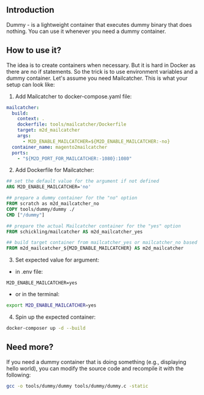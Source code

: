 ## Introduction
Dummy - is a lightweight container that executes dummy binary that does nothing.
You can use it whenever you need a dummy container.

## How to use it?
The idea is to create containers when necessary. But it is hard in Docker as there are no if statements. So the trick is to use environment variables and a dummy container.
Let's assume you need Mailcatcher. This is what your setup can look like:
1. Add Mailcatcher to docker-compose.yaml file:
```yaml
mailcatcher:
  build:
    context: .
    dockerfile: tools/mailcatcher/Dockerfile
    target: m2d_mailcatcher
    args:
      - M2D_ENABLE_MAILCATCHER=${M2D_ENABLE_MAILCATCHER:-no}
  container_name: magento2mailcatcher
  ports:
    - "${M2D_PORT_FOR_MAILCATCHER:-1080}:1080"
```
2. Add Dockerfile for Mailcatcher:
```Dockerfile
## set the default value for the argument if not defined
ARG M2D_ENABLE_MAILCATCHER='no'

## prepare a dummy container for the "no" option
FROM scratch as m2d_mailcatcher_no
COPY tools/dummy/dummy ./
CMD ["/dummy"]

## prepare the actual Mailcatcher container for the "yes" option
FROM schickling/mailcatcher AS m2d_mailcatcher_yes

## build target container from mailcatcher_yes or mailcatcher_no based on value from M2D_ENABLE_MAILCATCHER argument
FROM m2d_mailcatcher_${M2D_ENABLE_MAILCATCHER} AS m2d_mailcatcher
```
3. Set expected value for argument:
- in .env file:
```
M2D_ENABLE_MAILCATCHER=yes
```
- or in the terminal:
```bash
export M2D_ENABLE_MAILCATCHER=yes
```
4. Spin up the expected container:
```bash
docker-composer up -d --build
```

## Need more?
If you need a dummy container that is doing something (e.g., displaying hello world), you can modify the source code and recompile it with the following:
```bash
gcc -o tools/dummy/dummy tools/dummy/dummy.c -static
```
